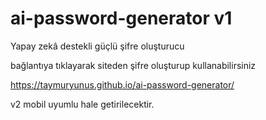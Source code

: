 # ai-password-generator v1
Yapay zekâ destekli güçlü şifre oluşturucu

bağlantıya tıklayarak siteden şifre oluşturup kullanabilirsiniz

https://taymuryunus.github.io/ai-password-generator/


v2 mobil uyumlu hale getirilecektir.
